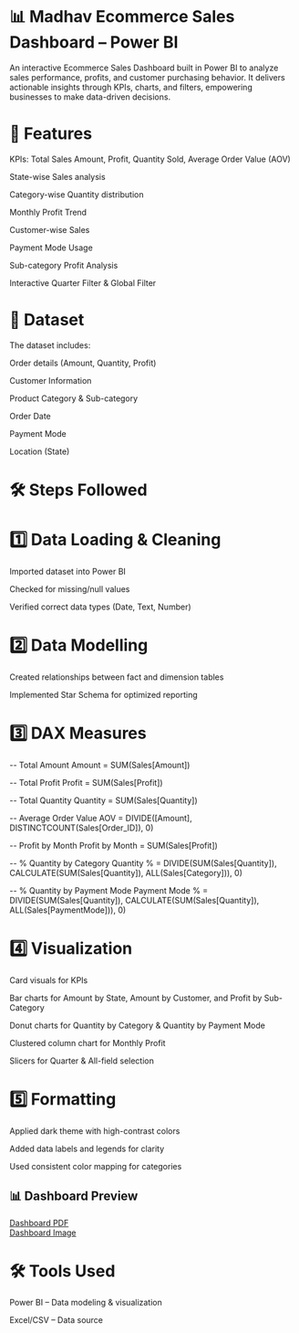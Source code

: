 # 📊 Madhav Ecommerce Sales Dashboard – Power BI

An interactive Ecommerce Sales Dashboard built in Power BI to analyze sales performance, profits, and customer purchasing behavior.
It delivers actionable insights through KPIs, charts, and filters, empowering businesses to make data-driven decisions.

# 🚀 Features

KPIs: Total Sales Amount, Profit, Quantity Sold, Average Order Value (AOV)

State-wise Sales analysis

Category-wise Quantity distribution

Monthly Profit Trend

Customer-wise Sales

Payment Mode Usage

Sub-category Profit Analysis

Interactive Quarter Filter & Global Filter

# 📂 Dataset

The dataset includes:

Order details (Amount, Quantity, Profit)

Customer Information

Product Category & Sub-category

Order Date

Payment Mode

Location (State)

# 🛠 Steps Followed
# 1️⃣ Data Loading & Cleaning

Imported dataset into Power BI

Checked for missing/null values

Verified correct data types (Date, Text, Number)

# 2️⃣ Data Modelling

Created relationships between fact and dimension tables

Implemented Star Schema for optimized reporting

# 3️⃣ DAX Measures
-- Total Amount
Amount = SUM(Sales[Amount])

-- Total Profit
Profit = SUM(Sales[Profit])

-- Total Quantity
Quantity = SUM(Sales[Quantity])

-- Average Order Value
AOV = DIVIDE([Amount], DISTINCTCOUNT(Sales[Order_ID]), 0)

-- Profit by Month
Profit by Month = SUM(Sales[Profit])

-- % Quantity by Category
Quantity % = DIVIDE(SUM(Sales[Quantity]), CALCULATE(SUM(Sales[Quantity]), ALL(Sales[Category])), 0)

-- % Quantity by Payment Mode
Payment Mode % = DIVIDE(SUM(Sales[Quantity]), CALCULATE(SUM(Sales[Quantity]), ALL(Sales[PaymentMode])), 0)

# 4️⃣ Visualization

Card visuals for KPIs

Bar charts for Amount by State, Amount by Customer, and Profit by Sub-Category

Donut charts for Quantity by Category & Quantity by Payment Mode

Clustered column chart for Monthly Profit

Slicers for Quarter & All-field selection

# 5️⃣ Formatting

Applied dark theme with high-contrast colors

Added data labels and legends for clarity

Used consistent color mapping for categories


## 📊 Dashboard Preview  
[Dashboard PDF](https://github.com/Stefan-git-web/Madhav-E-commerce-Sales-Dashboard/blob/main/Madhav_Ecommerce_Dashboard_Insights.pdf)  
[Dashboard Image](https://github.com/Stefan-git-web/Madhav-E-commerce-Sales-Dashboard/blob/main/Screenshot%202025-08-14%20164452.png)



# 🛠 Tools Used

Power BI – Data modeling & visualization

Excel/CSV – Data source
